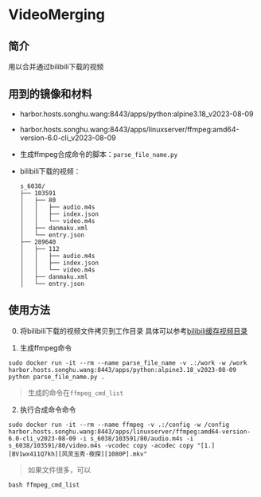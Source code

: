 # VideoMerging

## 简介

用以合并通过bilibili下载的视频


## 用到的镜像和材料

+ harbor.hosts.songhu.wang:8443/apps/python:alpine3.18_v2023-08-09
+ harbor.hosts.songhu.wang:8443/apps/linuxserver/ffmpeg:amd64-version-6.0-cli_v2023-08-09
+ 生成ffmpeg合成命令的脚本：`parse_file_name.py`
+ bilibili下载的视频：

    ```
    s_6038/
    ├── 103591
    │   ├── 80
    │   │   ├── audio.m4s
    │   │   ├── index.json
    │   │   └── video.m4s
    │   ├── danmaku.xml
    │   └── entry.json
    ├── 289640
    │   ├── 112
    │   │   ├── audio.m4s
    │   │   ├── index.json
    │   │   └── video.m4s
    │   ├── danmaku.xml
    │   └── entry.json
    ```

## 使用方法
0. 将bilibili下载的视频文件拷贝到工作目录
具体可以参考[bilibili缓存视频目录](https://gitea.hosts.songhu.wang/songhu.wang/Vedio-Download/src/branch/main/BiliBili%E8%A7%86%E9%A2%91)

1. 生成ffmpeg命令

```
sudo docker run -it --rm --name parse_file_name -v .:/work -w /work harbor.hosts.songhu.wang:8443/apps/python:alpine3.18_v2023-08-09 python parse_file_name.py .
```
> 生成的命令在`ffmpeg_cmd_list`

2. 执行合成命令命令

```
sudo docker run -it --rm --name ffmpeg -v .:/config -w /config harbor.hosts.songhu.wang:8443/apps/linuxserver/ffmpeg:amd64-version-6.0-cli_v2023-08-09 -i s_6038/103591/80/audio.m4s -i s_6038/103591/80/video.m4s -vcodec copy -acodec copy "[1.][BV1wx411Q7kh][风灵玉秀·夜探][1080P].mkv"
```
> 如果文件很多，可以
```
bash ffmpeg_cmd_list
```

